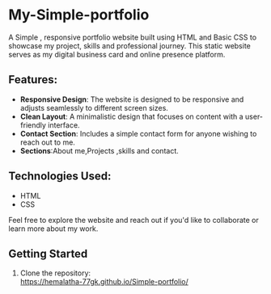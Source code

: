 # My-Simple-portfolio
 A Simple , responsive portfolio website built using HTML and Basic CSS to showcase my project, skills and professional journey. This static website serves as my digital business card and online presence platform.
 
## Features:
- **Responsive Design**: The website is designed to be responsive and adjusts seamlessly to different screen sizes.
- **Clean Layout**: A minimalistic design that focuses on content with a user-friendly interface.
- **Contact Section**: Includes a simple contact form for anyone wishing to reach out to me.
- **Sections**:About me,Projects ,skills and contact.

## Technologies Used:
- HTML
- CSS

Feel free to explore the website and reach out if you'd like to collaborate or learn more about my work.

## Getting Started

1. Clone the repository:  
   https://hemalatha-77gk.github.io/Simple-portfolio/
   





  
